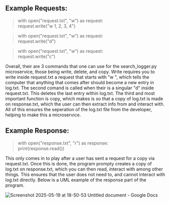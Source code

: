 ## Example Requests:
> with open("request.txt", "w") as request:  
>     request.write("w 1, 2, 3, 4")

> with open("request.txt", "w") as request:  
>     request.write("d")

> with open("request.txt", "w") as request:  
>     request.write("c")

  Overall, their are 3 commands that one can use for the search_logger.py microservice, those being write, delete, and copy. Write requires you to
write inside request.txt a request that starts with "w ", which tells the computer that anything that comes after should become a new entry in log.txt.
The second comand is called when their is a singular "d" inside request.txt. This deletes the last entry within log.txt. The third and most important
function is copy, which makes is so that a copy of log.txt is made on response.txt, which the user can then extract info from and interact with. All of 
this ensures the seperation of the log.txt file from the developer, helping to make this a microservice.


## Example Response:
> with open("response.txt", "r") as response:  
>     print(response.read())

  This only comes in to play after a user has sent a request for a copy via request.txt. Once this is done, the program prompty creates a copy of log.txt
on response.txt, which you can then read, interact with among other things. This ensures that the user does not need to, and cannot interact with log.txt
directly. Below is a UML example of the response part of the program.


![Screenshot 2025-05-19 at 18-50-53 Untitled document - Google Docs](https://github.com/user-attachments/assets/e6f9b446-68ed-4138-91a8-84279093d32a)
